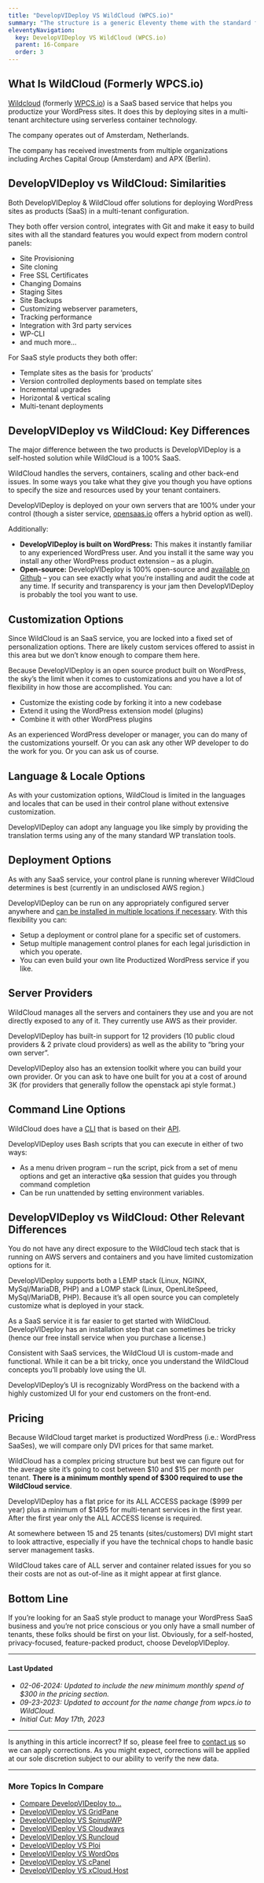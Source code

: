 ```yaml
---
title: "DevelopVIDeploy VS WildCloud (WPCS.io)"
summary: "The structure is a generic Eleventy theme with the standard folder and file names."
eleventyNavigation:
  key: DevelopVIDeploy VS WildCloud (WPCS.io)
  parent: 16-Compare
  order: 3
---
```

## What Is WildCloud (Formerly WPCS.io)

[Wildcloud](https://web.archive.org/web/20240420001926/https://wildcloud.so/) (formerly [WPCS.io](https://web.archive.org/web/20240420001926/https://wpcs.io/)) is a SaaS based service that helps you productize your WordPress sites. It does this by deploying sites in a multi-tenant architecture using serverless container technology.

The company operates out of Amsterdam, Netherlands.

The company has received investments from multiple organizations including Arches Capital Group (Amsterdam) and APX (Berlin).

## DevelopVIDeploy vs WildCloud: Similarities

Both DevelopVIDeploy & WildCloud offer solutions for deploying WordPress sites as products (SaaS) in a multi-tenant configuration.

They both offer version control, integrates with Git and make it easy to build sites with all the standard features you would expect from modern control panels:

*   Site Provisioning
*   Site cloning
*   Free SSL Certificates
*   Changing Domains
*   Staging Sites
*   Site Backups
*   Customizing webserver parameters,
*   Tracking performance
*   Integration with 3rd party services
*   WP-CLI
*   and much more…

For SaaS style products they both offer:

*   Template sites as the basis for ‘products’
*   Version controlled deployments based on template sites
*   Incremental upgrades
*   Horizontal & vertical scaling
*   Multi-tenant deployments

## DevelopVIDeploy vs WildCloud: Key Differences

The major difference between the two products is DevelopVIDeploy is a self-hosted solution while WildCloud is a 100% SaaS.

WildCloud handles the servers, containers, scaling and other back-end issues. In some ways you take what they give you though you have options to specify the size and resources used by your tenant containers.

DevelopVIDeploy is deployed on your own servers that are 100% under your control (though a sister service, [opensaas.io](https://web.archive.org/web/20240420001926/https://opensaas.io/) offers a hybrid option as well).

Additionally:

*   **DevelopVIDeploy is built on WordPress:** This makes it instantly familiar to any experienced WordPress user. And you install it the same way you install any other WordPress product extension – as a plugin.
*   **Open-source:** DevelopVIDeploy is 100% open-source and [available on Github](https://web.archive.org/web/20240420001926/https://github.com/DevelopVIDeploy) – you can see exactly what you’re installing and audit the code at any time. If security and transparency is your jam then DevelopVIDeploy is probably the tool you want to use.

## Customization Options

Since WildCloud is an SaaS service, you are locked into a fixed set of personalization options. There are likely custom services offered to assist in this area but we don’t know enough to compare them here.

Because DevelopVIDeploy is an open source product built on WordPress, the sky’s the limit when it comes to customizations and you have a lot of flexibility in how those are accomplished. You can:

*   Customize the existing code by forking it into a new codebase
*   Extend it using the WordPress extension model (plugins)
*   Combine it with other WordPress plugins

As an experienced WordPress developer or manager, you can do many of the customizations yourself. Or you can ask any other WP developer to do the work for you. Or you can ask us of course.

## Language & Locale Options

As with your customization options, WildCloud is limited in the languages and locales that can be used in their control plane without extensive customization.

DevelopVIDeploy can adopt any language you like simply by providing the translation terms using any of the many standard WP translation tools.

## Deployment Options

As with any SaaS service, your control plane is running wherever WildCloud determines is best (currently in an undisclosed AWS region.)

DevelopVIDeploy can be run on any appropriately configured server anywhere and [can be installed in multiple locations if necessary](https://web.archive.org/web/20240420001926/https://wpclouddeploy.com/deployment-scenarios-for-wpclouddeploy/). With this flexibility you can:

*   Setup a deployment or control plane for a specific set of customers.
*   Setup multiple management control planes for each legal jurisdiction in which you operate.
*   You can even build your own lite Productized WordPress service if you like.

## Server Providers

WildCloud manages all the servers and containers they use and you are not directly exposed to any of it. They currently use AWS as their provider.

DevelopVIDeploy has built-in support for 12 providers (10 public cloud providers & 2 private cloud providers) as well as the ability to “bring your own server”.

DevelopVIDeploy also has an extension toolkit where you can build your own provider. Or you can ask to have one built for you at a cost of around 3K (for providers that generally follow the openstack api style format.)

## Command Line Options

WildCloud does have a [CLI](https://web.archive.org/web/20240420001926/https://docs.wpcs.io/docs/cli/getting-started) that is based on their [API](https://web.archive.org/web/20240420001926/https://docs.wpcs.io/api).

DevelopVIDeploy uses Bash scripts that you can execute in either of two ways:

*   As a menu driven program – run the script, pick from a set of menu options and get an interactive q&a session that guides you through command completion
*   Can be run unattended by setting environment variables.

## DevelopVIDeploy vs WildCloud: Other Relevant Differences

You do not have any direct exposure to the WildCloud tech stack that is running on AWS servers and containers and you have limited customization options for it.

DevelopVIDeploy supports both a LEMP stack (Linux, NGINX, MySql/MariaDB, PHP) and a LOMP stack (Linux, OpenLiteSpeed, MySql/MariaDB, PHP). Because it’s all open source you can completely customize what is deployed in your stack.

As a SaaS service it is far easier to get started with WildCloud. DevelopVIDeploy has an installation step that can sometimes be tricky (hence our free install service when you purchase a license.)

Consistent with SaaS services, the WildCloud UI is custom-made and functional. While it can be a bit tricky, once you understand the WildCloud concepts you’ll probably love using the UI.

DevelopVIDeploy’s UI is recognizably WordPress on the backend with a highly customized UI for your end customers on the front-end.

## Pricing

Because WildCloud target market is productized WordPress (i.e.: WordPress SaaSes), we will compare only DVI prices for that same market.

WildCloud has a complex pricing structure but best we can figure out for the average site it’s going to cost between $10 and $15 per month per tenant. **There is a minimum monthly spend of $300 required to use the WildCloud service**.

DevelopVIDeploy has a flat price for its ALL ACCESS package ($999 per year) plus a minimum of $1495 for multi-tenant services in the first year. After the first year only the ALL ACCESS license is required.

At somewhere between 15 and 25 tenants (sites/customers) DVI might start to look attractive, especially if you have the technical chops to handle basic server management tasks.

WildCloud takes care of ALL server and container related issues for you so their costs are not as out-of-line as it might appear at first glance.

## Bottom Line

If you’re looking for an SaaS style product to manage your WordPress SaaS business and you’re not price conscious or you only have a small number of tenants, these folks should be first on your list. Obviously, for a self-hosted, privacy-focused, feature-packed product, choose DevelopVIDeploy.

- - -

#### Last Updated

*   _02-06-2024: Updated to include the new minimum monthly spend of $300 in the pricing section._
*   _09-23-2023: Updated to account for the name change from wpcs.io to WildCloud._
*   _Initial Cut: May 17th, 2023_

- - -

Is anything in this article incorrect? If so, please feel free to [contact us](https://web.archive.org/web/20240420001926/https://wpclouddeploy.com/cl/contact-us/) so we can apply corrections. As you might expect, corrections will be applied at our sole discretion subject to our ability to verify the new data.

- - -

### More Topics In Compare

*   [Compare DevelopVIDeploy to...](https://web.archive.org/web/20240420001926/https://wpclouddeploy.com/documentation/compare-wpclouddeploy-to/)
*   [DevelopVIDeploy VS GridPane](https://web.archive.org/web/20240420001926/https://wpclouddeploy.com/documentation/compare-wpclouddeploy-to/wpclouddeploy-vs-gridpane/)
*   [DevelopVIDeploy VS SpinupWP](https://web.archive.org/web/20240420001926/https://wpclouddeploy.com/documentation/compare-wpclouddeploy-to/wpclouddeploy-vs-spinupwp/)
*   [DevelopVIDeploy VS Cloudways](https://web.archive.org/web/20240420001926/https://wpclouddeploy.com/documentation/compare-wpclouddeploy-to/wpclouddeploy-vs-cloudways/)
*   [DevelopVIDeploy VS Runcloud](https://web.archive.org/web/20240420001926/https://wpclouddeploy.com/documentation/compare-wpclouddeploy-to/wpclouddeploy-vs-runcloud/)
*   [DevelopVIDeploy VS Ploi](https://web.archive.org/web/20240420001926/https://wpclouddeploy.com/documentation/compare-wpclouddeploy-to/wpclouddeploy-vs-ploi/)
*   [DevelopVIDeploy VS WordOps](https://web.archive.org/web/20240420001926/https://wpclouddeploy.com/documentation/compare-wpclouddeploy-to/wpclouddeploy-vs-wordops/)
*   [DevelopVIDeploy VS cPanel](https://web.archive.org/web/20240420001926/https://wpclouddeploy.com/documentation/compare-wpclouddeploy-to/wpclouddeploy-vs-cpanel/)
*   [DevelopVIDeploy VS xCloud.Host](https://web.archive.org/web/20240420001926/https://wpclouddeploy.com/documentation/compare-wpclouddeploy-to/wpclouddeploy-vs-xcloud-host/)
